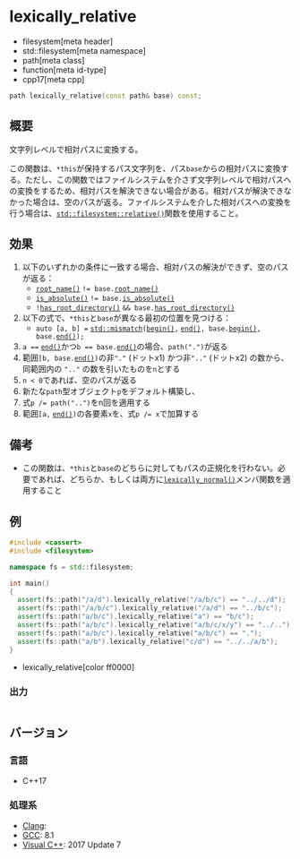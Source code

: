 # lexically_relative
* filesystem[meta header]
* std::filesystem[meta namespace]
* path[meta class]
* function[meta id-type]
* cpp17[meta cpp]

```cpp
path lexically_relative(const path& base) const;
```

## 概要
文字列レベルで相対パスに変換する。

この関数は、`*this`が保持するパス文字列を、パス`base`からの相対パスに変換する。ただし、この関数ではファイルシステムを介さず文字列レベルで相対パスへの変換をするため、相対パスを解決できない場合がある。相対パスが解決できなかった場合は、空のパスが返る。ファイルシステムを介した相対パスへの変換を行う場合は、[`std::filesystem::relative()`](/reference/filesystem/relative.md)関数を使用すること。


## 効果
1. 以下のいずれかの条件に一致する場合、相対パスの解決ができず、空のパスが返る：
    - [`root_name()`](root_name.md) `!= base.`[`root_name()`](root_name.md)
    - [`is_absolute()`](is_absolute.md) `!= base.`[`is_absolute()`](is_absolute.md)
    - `!`[`has_root_directory()`](has_root_directory.md) `&& base.`[`has_root_directory()`](has_root_directory.md)
2. 以下の式で、`*this`と`base`が異なる最初の位置を見つける：
    - `auto [a, b] =` [`std::mismatch`](/reference/algorithm/mismatch.md)`(`[`begin()`](begin.md)`,` [`end()`](end.md)`, base.`[`begin()`](begin.md)`, base.`[`end()`](end.md)`);`
3. `a ==` [`end()`](end.md)かつ`b == base.`[`end()`](end.md)の場合、`path(".")`が返る
4. 範囲`[b, base.`[`end()`](end.md)`)`の非`"."` (ドットx1) かつ非`".."` (ドットx2) の数から、同範囲内の `".."` の数を引いたものを`n`とする
5. `n < 0`であれば、空のパスが返る
6. 新たな`path`型オブジェクト`p`をデフォルト構築し、
7. 式`p /= path("..")`をn回を適用する
8. 範囲`[a,` [`end()`](end.md)`)`の各要素`x`を、式`p /= x`で加算する


## 備考
- この関数は、`*this`と`base`のどちらに対してもパスの正規化を行わない。必要であれば、どちらか、もしくは両方に[`lexically_normal()`](lexically_normal.md)メンバ関数を適用すること


## 例
```cpp example
#include <cassert>
#include <filesystem>

namespace fs = std::filesystem;

int main()
{
  assert(fs::path("/a/d").lexically_relative("/a/b/c") == "../../d");
  assert(fs::path("/a/b/c").lexically_relative("/a/d") == "../b/c");
  assert(fs::path("a/b/c").lexically_relative("a") == "b/c");
  assert(fs::path("a/b/c").lexically_relative("a/b/c/x/y") == "../..");
  assert(fs::path("a/b/c").lexically_relative("a/b/c") == ".");
  assert(fs::path("a/b").lexically_relative("c/d") == "../../a/b");
}
```
* lexically_relative[color ff0000]

### 出力
```
```

## バージョン
### 言語
- C++17

### 処理系
- [Clang](/implementation.md#clang):
- [GCC](/implementation.md#gcc): 8.1
- [Visual C++](/implementation.md#visual_cpp): 2017 Update 7
